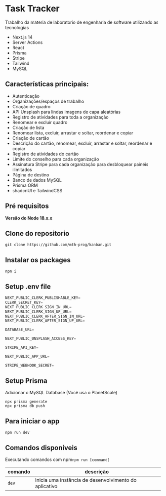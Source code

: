 <h1>Task Tracker </h1>

Trabalho da materia de laboratorio de engenharia de software utilizando as tecnologias 
  - Next.js 14
  - Server Actions
  - React
  - Prisma
  - Stripe
  - Tailwind
  - MySQL

<h2>Características principais:</h2>

- Autenticação
- Organizações/espaços de trabalho
- Criação de quadro
- API Unsplash para lindas imagens de capa aleatórias
- Registro de atividades para toda a organização
- Renomear e excluir quadro
- Criação de lista
- Renomear lista, excluir, arrastar e soltar, reordenar e copiar
- Criação de cartão
- Descrição do cartão, renomear, excluir, arrastar e soltar, reordenar e copiar
- Registro de atividades do cartão
- Limite do conselho para cada organização
- Assinatura Stripe para cada organização para desbloquear painéis ilimitados
- Página de destino
- Banco de dados MySQL
- Prisma ORM
- shadcnUI e TailwindCSS

<h2>Pré requisitos</h2>
<strong>Versão do Node 18.x.x</strong>

<h2>Clone do repositorio</h2>

```
git clone https://github.com/mth-prog/kanban.git
```

<h2>Instalar os packages</h2>

```
npm i
```

<h2>Setup .env file</h2>

```SQL
NEXT_PUBLIC_CLERK_PUBLISHABLE_KEY=
CLERK_SECRET_KEY=
NEXT_PUBLIC_CLERK_SIGN_IN_URL=
NEXT_PUBLIC_CLERK_SIGN_UP_URL=
NEXT_PUBLIC_CLERK_AFTER_SIGN_IN_URL=
NEXT_PUBLIC_CLERK_AFTER_SIGN_UP_URL=

DATABASE_URL=

NEXT_PUBLIC_UNSPLASH_ACCESS_KEY=

STRIPE_API_KEY=

NEXT_PUBLIC_APP_URL=

STRIPE_WEBHOOK_SECRET=
```

<h2>Setup Prisma</h2>
Adicionar o MySQL Database (Você usa o PlanetScale)

```
npx prisma generate
npx prisma db push
```
<h2>Para iniciar o app</h2>

```
npm run dev
```

<h2>Comandos disponíveis</h2>

Executando comandos com npm`npm run [command]`


|comando|descrição|
|---|---|
|  `dev` | Inicia uma instância de desenvolvimento do aplicativo  |
